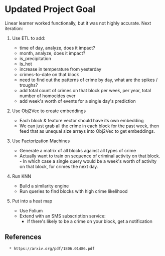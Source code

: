# Updated Project Goal

Linear learner worked functionally, but it was not highly accurate. Next iteration:

1. Use ETL to add:
      - time of day, analyze, does it impact?
      - month, analyze, does it impact? 
      - is_precipitation 
      - is_hot
      - increase in temperature from yesterday
      - crimes-to-date on that block 
      - need to find out the patterns of crime by day, what are the spikes / troughs?
      - add total count of crimes on that block per week, per year, total number of homocides ever
      - add week's worth of events for a single day's prediction

2. Use Obj2Vec to create embeddings
      - Each block & feature vector should have its own embedding
      - We can just grab all the crime in each block for the past week, then feed that as unequal size arrays into Obj2Vec to get embeddings.

3. Use Factorization Machines
      - Generate a matrix of all blocks against all types of crime
      - Actually want to train on sequence of criminal activity on that block. 
            - In which case a single query would be a week's worth of activity on that block, for crimes the next day. 

4. Run KNN
      - Build a similarity engine 
      - Run queries to find blocks with high crime likelihood

5. Put into a heat map 
      - Use Folium
      - Extend with an SMS subscription service:
        - If there's likely to be a crime on your block, get a notification

## References
      * https://arxiv.org/pdf/1806.01486.pdf 
